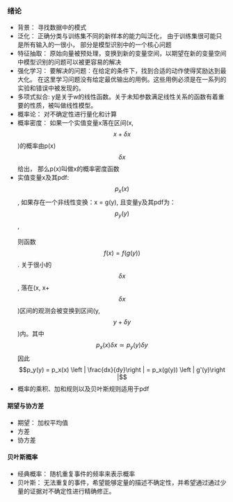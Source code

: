 ### 绪论
- 背景： 寻找数据中的模式
- 泛化： 正确分类与训练集不同的新样本的能力叫泛化， 由于训练集很可能只是所有输入的一很小， 部分是模型识别中的一个核心问题
- 特征抽取： 原始向量被预处理，变换到新的变量空间，以期望在新的变量空间中模型识别的问题可以被更容易的解决
- 强化学习： 要解决的问题：在给定的条件下，找到合适的动作使得奖励达到最大化。 在这里学习问题没有给定最优输出的用例。这些用例必须是在一系列的实验和错误中被发现的。
- 多项式拟合: y是关于w的线性函数。关于未知参数满足线性关系的函数有着重要的性质，被叫做线性模型。
- 概率论： 对不确定性进行量化和计算
- 概率密度： 如果一个实值变量x落在区间(x, $$x + \delta x$$)的概率由p(x)$$\delta x$$给出， 那么p(x)叫做x的概率密度函数
- 实值变量x及其pdf: $$p_x(x)$$, 如果存在一个非线性变换：x = g(y), 且变量y及其pdf为： $$p_y(y)$$,  <br/>  
  则函数$$f(x) = f(g(y))$$ . 关于很小的$$\delta x$$, 落在(x, x+$$\delta x$$)区间的观测会被变换到区间(y, $$y + \delta y$$)内。其中$$p_x(x)\delta x \simeq p_y(y) \delta y$$   因此<br/> 
  $$p_y(y) = p_x(x) \left | \frac{dx}{dy}\right | = p_x(g(y)) \left | g'(y)\right |$$
- 概率的乘积、加和规则以及贝叶斯规则适用于pdf

#### 期望与协方差
- 期望： 加权平均值
- 方差
- 协方差 <br/>

#### 贝叶斯概率
- 经典概率： 随机重复事件的频率来表示概率
- 贝叶斯： 无法重复的事件，希望能够定量的描述不确定性，并希望通过通过少量的证据对不确定性进行精确修正。

